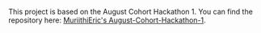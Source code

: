 This project is based on the August Cohort Hackathon 1. You can find the repository here: [MuriithiEric's August-Cohort-Hackathon-1](https://github.com/MuriithiEric/August-Cohort-Hackathon-1).

